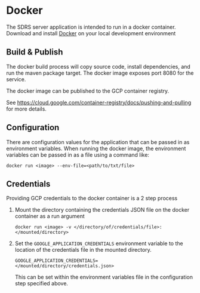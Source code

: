 # Docker
The SDRS server application is intended to run in a docker container.
Download and install [Docker](https://www.docker.com/get-started) on your local development environment 

## Build & Publish
The docker build process will copy source code, install dependencies, and run the maven package target. 
The docker image exposes port 8080 for the service.

The docker image can be published to the GCP container registry.

See https://cloud.google.com/container-registry/docs/pushing-and-pulling for more details.


## Configuration
There are configuration values for the application that can be passed in as environment variables. 
When running the docker image, the environment variables can be passed in as a file using a command like:

    docker run <image> --env-file=<path/to/txt/file>

## Credentials
Providing GCP credentials to the docker container is a 2 step process
1. Mount the directory containing the credentials JSON file on the docker container as a run argument

    `docker run <image> -v </directory/of/credentials/file>:</mounted/directory>`

2. Set the `GOOGLE_APPLICATION_CREDENTIALS` environment variable to the location of the credentials file in the mounted 
directory.

    `GOOGLE_APPLICATION_CREDENTIALS=</mounted/directory/credentials.json>`
    
    This can be set within the environment variables file in the configuration step specified above.
